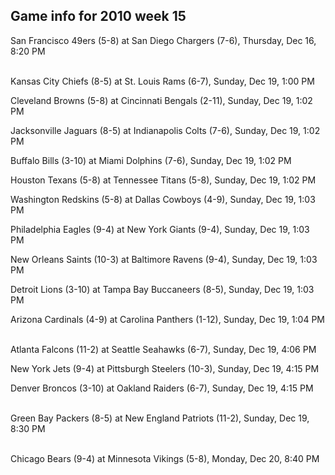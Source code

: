 ## Game info for 2010 week 15
San Francisco 49ers (5-8) at San Diego Chargers (7-6), Thursday, Dec 16, 8:20 PM

<br/>Kansas City Chiefs (8-5) at St. Louis Rams (6-7), Sunday, Dec 19, 1:00 PM

Cleveland Browns (5-8) at Cincinnati Bengals (2-11), Sunday, Dec 19, 1:02 PM

Jacksonville Jaguars (8-5) at Indianapolis Colts (7-6), Sunday, Dec 19, 1:02 PM

Buffalo Bills (3-10) at Miami Dolphins (7-6), Sunday, Dec 19, 1:02 PM

Houston Texans (5-8) at Tennessee Titans (5-8), Sunday, Dec 19, 1:02 PM

Washington Redskins (5-8) at Dallas Cowboys (4-9), Sunday, Dec 19, 1:03 PM

Philadelphia Eagles (9-4) at New York Giants (9-4), Sunday, Dec 19, 1:03 PM

New Orleans Saints (10-3) at Baltimore Ravens (9-4), Sunday, Dec 19, 1:03 PM

Detroit Lions (3-10) at Tampa Bay Buccaneers (8-5), Sunday, Dec 19, 1:03 PM

Arizona Cardinals (4-9) at Carolina Panthers (1-12), Sunday, Dec 19, 1:04 PM

<br/>Atlanta Falcons (11-2) at Seattle Seahawks (6-7), Sunday, Dec 19, 4:06 PM

New York Jets (9-4) at Pittsburgh Steelers (10-3), Sunday, Dec 19, 4:15 PM

Denver Broncos (3-10) at Oakland Raiders (6-7), Sunday, Dec 19, 4:15 PM

<br/>Green Bay Packers (8-5) at New England Patriots (11-2), Sunday, Dec 19, 8:30 PM

<br/>Chicago Bears (9-4) at Minnesota Vikings (5-8), Monday, Dec 20, 8:40 PM

